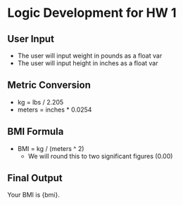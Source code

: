 # Logic Development for HW 1

## User Input

- The user will input weight in pounds as a float var
- The user will input height in inches as a float var

## Metric Conversion

- kg = lbs / 2.205
- meters = inches * 0.0254

## BMI Formula

- BMI = kg / (meters ^ 2)
    - We will round this to two significant figures (0.00)

## Final Output

Your BMI is {bmi}. 